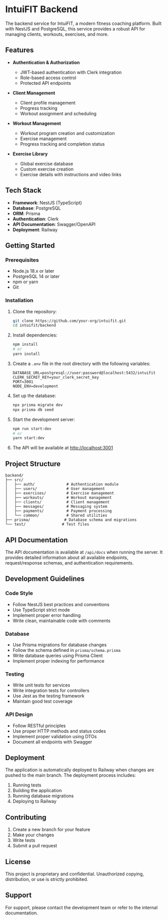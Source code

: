 # IntuiFIT Backend

The backend service for IntuiFIT, a modern fitness coaching platform. Built with NestJS and PostgreSQL, this service provides a robust API for managing clients, workouts, exercises, and more.

## Features

- **Authentication & Authorization**
  - JWT-based authentication with Clerk integration
  - Role-based access control
  - Protected API endpoints

- **Client Management**
  - Client profile management
  - Progress tracking
  - Workout assignment and scheduling

- **Workout Management**
  - Workout program creation and customization
  - Exercise management
  - Progress tracking and completion status

- **Exercise Library**
  - Global exercise database
  - Custom exercise creation
  - Exercise details with instructions and video links

## Tech Stack

- **Framework**: NestJS (TypeScript)
- **Database**: PostgreSQL
- **ORM**: Prisma
- **Authentication**: Clerk
- **API Documentation**: Swagger/OpenAPI
- **Deployment**: Railway

## Getting Started

### Prerequisites

- Node.js 18.x or later
- PostgreSQL 14 or later
- npm or yarn
- Git

### Installation

1. Clone the repository:
   ```bash
   git clone https://github.com/your-org/intuifit.git
   cd intuifit/backend
   ```

2. Install dependencies:
   ```bash
   npm install
   # or
   yarn install
   ```

3. Create a `.env` file in the root directory with the following variables:
   ```
   DATABASE_URL=postgresql://user:password@localhost:5432/intuifit
   CLERK_SECRET_KEY=your_clerk_secret_key
   PORT=3001
   NODE_ENV=development
   ```

4. Set up the database:
   ```bash
   npx prisma migrate dev
   npx prisma db seed
   ```

5. Start the development server:
   ```bash
   npm run start:dev
   # or
   yarn start:dev
   ```

6. The API will be available at [http://localhost:3001](http://localhost:3001)

## Project Structure

```
backend/
├── src/
│   ├── auth/              # Authentication module
│   ├── users/             # User management
│   ├── exercises/         # Exercise management
│   ├── workouts/          # Workout management
│   ├── clients/           # Client management
│   ├── messages/          # Messaging system
│   ├── payments/          # Payment processing
│   └── common/            # Shared utilities
├── prisma/               # Database schema and migrations
└── test/                # Test files
```

## API Documentation

The API documentation is available at `/api/docs` when running the server. It provides detailed information about all available endpoints, request/response schemas, and authentication requirements.

## Development Guidelines

### Code Style

- Follow NestJS best practices and conventions
- Use TypeScript strict mode
- Implement proper error handling
- Write clean, maintainable code with comments

### Database

- Use Prisma migrations for database changes
- Follow the schema defined in `prisma/schema.prisma`
- Write database queries using Prisma Client
- Implement proper indexing for performance

### Testing

- Write unit tests for services
- Write integration tests for controllers
- Use Jest as the testing framework
- Maintain good test coverage

### API Design

- Follow RESTful principles
- Use proper HTTP methods and status codes
- Implement proper validation using DTOs
- Document all endpoints with Swagger

## Deployment

The application is automatically deployed to Railway when changes are pushed to the main branch. The deployment process includes:

1. Running tests
2. Building the application
3. Running database migrations
4. Deploying to Railway

## Contributing

1. Create a new branch for your feature
2. Make your changes
3. Write tests
4. Submit a pull request

## License

This project is proprietary and confidential. Unauthorized copying, distribution, or use is strictly prohibited.

## Support

For support, please contact the development team or refer to the internal documentation.
